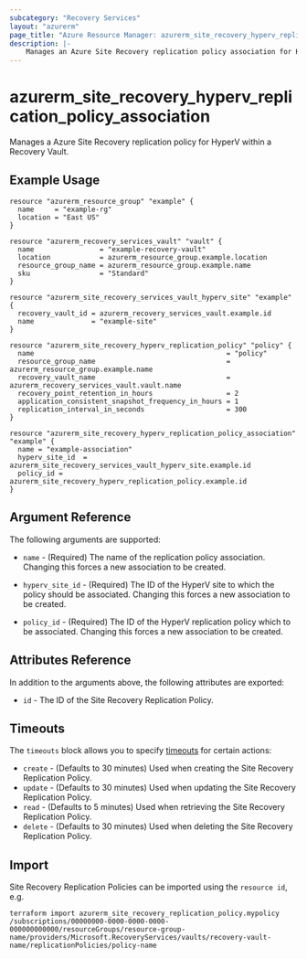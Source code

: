 ```yaml
---
subcategory: "Recovery Services"
layout: "azurerm"
page_title: "Azure Resource Manager: azurerm_site_recovery_hyperv_replication_policy_association"
description: |-
    Manages an Azure Site Recovery replication policy association for HyperV on Azure.
---
```


# azurerm_site_recovery_hyperv_replication_policy_association

Manages a Azure Site Recovery replication policy for HyperV within a Recovery Vault. 

## Example Usage

```hcl
resource "azurerm_resource_group" "example" {
  name     = "example-rg"
  location = "East US"
}

resource "azurerm_recovery_services_vault" "vault" {
  name                = "example-recovery-vault"
  location            = azurerm_resource_group.example.location
  resource_group_name = azurerm_resource_group.example.name
  sku                 = "Standard"
}

resource "azurerm_site_recovery_services_vault_hyperv_site" "example" {
  recovery_vault_id = azurerm_recovery_services_vault.example.id
  name              = "example-site"
}

resource "azurerm_site_recovery_hyperv_replication_policy" "policy" {
  name                                               = "policy"
  resource_group_name                                = azurerm_resource_group.example.name
  recovery_vault_name                                = azurerm_recovery_services_vault.vault.name
  recovery_point_retention_in_hours                  = 2
  application_consistent_snapshot_frequency_in_hours = 1
  replication_interval_in_seconds                    = 300
}

resource "azurerm_site_recovery_hyperv_replication_policy_association" "example" {
  name = "example-association"
  hyperv_site_id  = azurerm_site_recovery_services_vault_hyperv_site.example.id
  policy_id = azurerm_site_recovery_hyperv_replication_policy.example.id
}
```

## Argument Reference

The following arguments are supported:

* `name` - (Required) The name of the replication policy association. Changing this forces a new association to be created.

* `hyperv_site_id` - (Required) The ID of the HyperV site to which the policy should be associated. Changing this forces a new association to be created.

* `policy_id` - (Required) The ID of the HyperV replication policy which to be associated. Changing this forces a new association to be created.

## Attributes Reference

In addition to the arguments above, the following attributes are exported:

* `id` - The ID of the Site Recovery Replication Policy.

## Timeouts

The `timeouts` block allows you to specify [timeouts](https://www.terraform.io/language/resources/syntax#operation-timeouts) for certain actions:

* `create` - (Defaults to 30 minutes) Used when creating the Site Recovery Replication Policy.
* `update` - (Defaults to 30 minutes) Used when updating the Site Recovery Replication Policy.
* `read` - (Defaults to 5 minutes) Used when retrieving the Site Recovery Replication Policy.
* `delete` - (Defaults to 30 minutes) Used when deleting the Site Recovery Replication Policy.

## Import

Site Recovery Replication Policies can be imported using the `resource id`, e.g.

```shell
terraform import azurerm_site_recovery_replication_policy.mypolicy /subscriptions/00000000-0000-0000-0000-000000000000/resourceGroups/resource-group-name/providers/Microsoft.RecoveryServices/vaults/recovery-vault-name/replicationPolicies/policy-name
```
